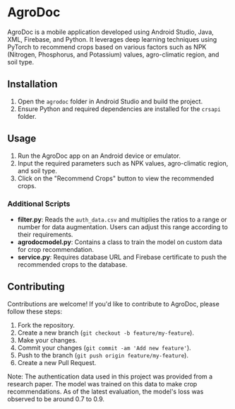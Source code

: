 # AgroDoc

AgroDoc is a mobile application developed using Android Studio, Java, XML, Firebase, and Python. It leverages deep learning techniques using PyTorch to recommend crops based on various factors such as NPK (Nitrogen, Phosphorus, and Potassium) values, agro-climatic region, and soil type.

## Installation

1. Open the `agrodoc` folder in Android Studio and build the project.
2. Ensure Python and required dependencies are installed for the `crsapi` folder.

## Usage

1. Run the AgroDoc app on an Android device or emulator.
2. Input the required parameters such as NPK values, agro-climatic region, and soil type.
3. Click on the "Recommend Crops" button to view the recommended crops.

### Additional Scripts

- **filter.py**: Reads the `auth_data.csv` and multiplies the ratios to a range or number for data augmentation. Users can adjust this range according to their requirements.
- **agrodocmodel.py**: Contains a class to train the model on custom data for crop recommendation.
- **service.py**: Requires database URL and Firebase certificate to push the recommended crops to the database.

## Contributing

Contributions are welcome! If you'd like to contribute to AgroDoc, please follow these steps:

1. Fork the repository.
2. Create a new branch (`git checkout -b feature/my-feature`).
3. Make your changes.
4. Commit your changes (`git commit -am 'Add new feature'`).
5. Push to the branch (`git push origin feature/my-feature`).
6. Create a new Pull Request.


Note: The authentication data used in this project was provided from a research paper. The model was trained on this data to make crop recommendations. As of the latest evaluation, the model's loss was observed to be around 0.7 to 0.9.

